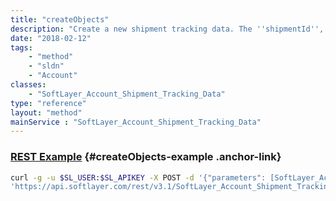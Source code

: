 ```yaml
---
title: "createObjects"
description: "Create a new shipment tracking data. The ''shipmentId'', ''sequence'', and ''trackingData'' properties of each templateObject in the templateObjects array are required parameters to create a tracking data record. "
date: "2018-02-12"
tags:
    - "method"
    - "sldn"
    - "Account"
classes:
    - "SoftLayer_Account_Shipment_Tracking_Data"
type: "reference"
layout: "method"
mainService : "SoftLayer_Account_Shipment_Tracking_Data"
---
```


### [REST Example](#createObjects-example) <a href="/article/rest/"><i class="fas fa-question"></i></a> {#createObjects-example .anchor-link} 
```bash
curl -g -u $SL_USER:$SL_APIKEY -X POST -d '{"parameters": [SoftLayer_Account_Shipment_Tracking_Data]}' \
'https://api.softlayer.com/rest/v3.1/SoftLayer_Account_Shipment_Tracking_Data/createObjects'
```
